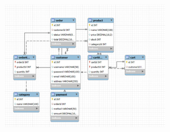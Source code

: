 ![](https://github.com/httthaor/Nhom2-CNPM/blob/788cc29ca024876c5d257fdd2442380c4afd3513/Labs/Lab10/ERD.jpg)
